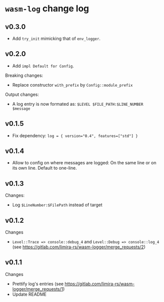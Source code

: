 # `wasm-log` change log

## v0.3.0

* Add `try_init` mimicking that of `env_logger`.

## v0.2.0

* Add `impl Default for Config`.

Breaking changes:
* Replace constructor `with_prefix` by `Config::module_prefix`

Output changes:
* A log entry is now formated as: `$LEVEL $FILE_PATH:$LINE_NUMBER $message`

## v0.1.5

* Fix dependency: `log = { version="0.4", features=["std"] }`

## v0.1.4

* Allow to config on where messages are logged: On the same line or on its own line. Default to one-line.

## v0.1.3

Changes:
* Log `$LineNumber:$FilePath` instead of target

## v0.1.2

Changes
* `Level::Trace => console::debug_4` and `Level::Debug => console::log_4` (see https://gitlab.com/limira-rs/wasm-logger/merge_requests/2)

## v0.1.1

Changes
* Prettify log's entries (see https://gitlab.com/limira-rs/wasm-logger/merge_requests/1)
* Update README

